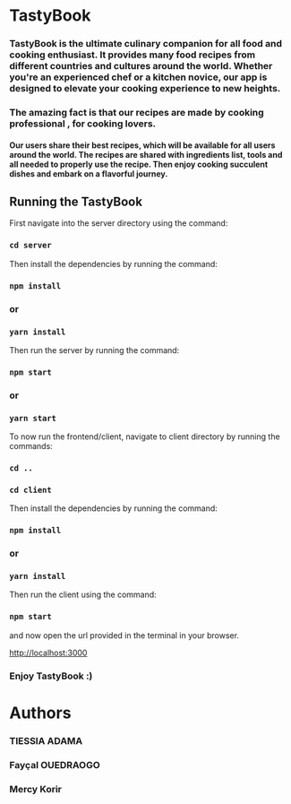 # TastyBook

### TastyBook is the ultimate culinary companion for all food and cooking enthusiast. It provides many food recipes from different countries and cultures around the world. Whether you're an experienced chef or a kitchen novice, our app is designed to elevate your cooking experience to new heights.

### The amazing fact is that our recipes are made by cooking professional , for cooking lovers.

#### Our users share their best recipes, which will be available for all users around the world. The recipes are shared with ingredients list, tools and all needed to properly use the recipe. Then enjoy cooking succulent dishes and embark on a flavorful journey.

## Running the TastyBook

First navigate into the server directory using the command:

### `cd server`

Then install the dependencies by running the command:

### `npm install`

### or

### `yarn install`

Then run the server by running the command:

### `npm start`

### or

### `yarn start`

To now run the frontend/client, navigate to client directory by running the commands:

### `cd ..`

### `cd client`

Then install the dependencies by running the command:

### `npm install`

### or

### `yarn install`

Then run the client using the command:

### `npm start`

and now open the url provided in the terminal in your browser.

[http://localhost:3000](http://localhost:3000)

### Enjoy TastyBook :)

# Authors

### TIESSIA ADAMA

### Fayçal OUEDRAOGO

### Mercy Korir
